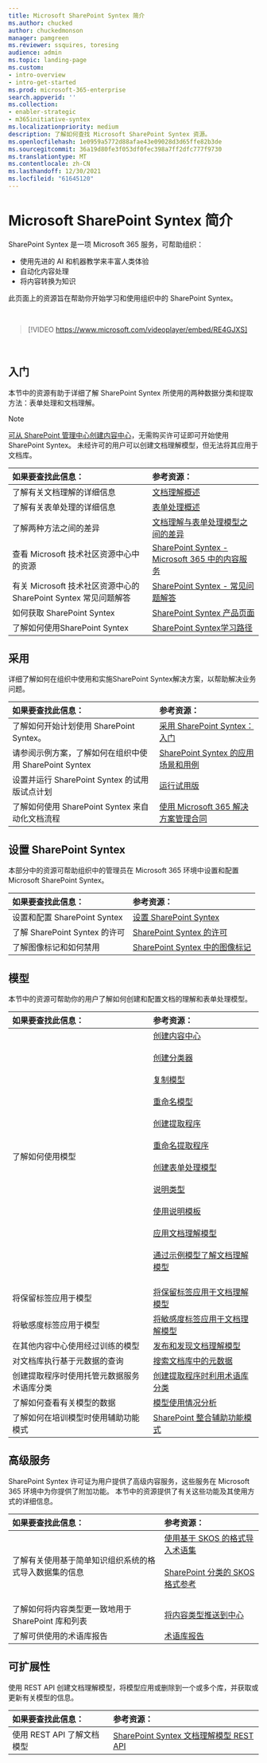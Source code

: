 ```yaml
---
title: Microsoft SharePoint Syntex 简介
ms.author: chucked
author: chuckedmonson
manager: pamgreen
ms.reviewer: ssquires, toresing
audience: admin
ms.topic: landing-page
ms.custom:
- intro-overview
- intro-get-started
ms.prod: microsoft-365-enterprise
search.appverid: ''
ms.collection:
- enabler-strategic
- m365initiative-syntex
ms.localizationpriority: medium
description: 了解如何查找 Microsoft SharePoint Syntex 资源。
ms.openlocfilehash: 1e0959a5772d88afae43e09028d3d65ffe82b3de
ms.sourcegitcommit: 36a19d80fe3f053df0fec398a7ff2dfc777f9730
ms.translationtype: MT
ms.contentlocale: zh-CN
ms.lasthandoff: 12/30/2021
ms.locfileid: "61645120"
---
```

# <a name="introduction-to-microsoft-sharepoint-syntex"></a>Microsoft SharePoint Syntex 简介

SharePoint Syntex 是一项 Microsoft 365 服务，可帮助组织：

- 使用先进的 AI 和机器教学来丰富人类体验
- 自动化内容处理
- 将内容转换为知识

此页面上的资源旨在帮助你开始学习和使用组织中的 SharePoint Syntex。

</br>

> [!VIDEO https://www.microsoft.com/videoplayer/embed/RE4GJXS] 

</br>

## <a name="get-started"></a>入门

本节中的资源有助于详细了解 SharePoint Syntex 所使用的两种数据分类和提取方法：表单处理和文档理解。

> [!NOTE]
> [可从 SharePoint 管理中心创建内容中心](create-a-content-center.md)，无需购买许可证即可开始使用 SharePoint Syntex。 未经许可的用户可以创建文档理解模型，但无法将其应用于文档库。

| 如果要查找此信息： | 参考资源： |
|:-----|:-----|
|了解有关文档理解的详细信息|[文档理解概述](./document-understanding-overview.md)|
|了解有关表单处理的详细信息|[表单处理概述](./form-processing-overview.md)|
|了解两种方法之间的差异|[文档理解与表单处理模型之间的差异](./difference-between-document-understanding-and-form-processing-model.md)|
|查看 Microsoft 技术社区资源中心中的资源|[ SharePoint Syntex - Microsoft 365 中的内容服务](https://techcommunity.microsoft.com/t5/sharepoint-syntex/bg-p/SharePointSyntex)|
|有关 Microsoft 技术社区资源中心的 SharePoint Syntex 常见问题解答 |[SharePoint Syntex - 常见问题解答](https://resources.techcommunity.microsoft.com/sharepoint-syntex/faq/)|
|如何获取 SharePoint Syntex |[SharePoint Syntex 产品页面](https://www.microsoft.com/microsoft-365/enterprise/sharepoint-syntex)|
|了解如何使用SharePoint Syntex |[SharePoint Syntex学习路径](/learn/paths/syntex-get-started)|

## <a name="adoption"></a>采用

详细了解如何在组织中使用和实施SharePoint Syntex解决方案，以帮助解决业务问题。

| 如果要查找此信息： | 参考资源： |
|:-----|:-----|
|了解如何开始计划使用 SharePoint Syntex。 |[采用 SharePoint Syntex：入门](./adoption-getstarted.md)| 
|请参阅示例方案，了解如何在组织中使用 SharePoint Syntex |[SharePoint Syntex 的应用场景和用例](./adoption-scenarios.md)| 
|设置并运行 SharePoint Syntex 的试用版试点计划 |[运行试用版](./trial-syntex.md)|
|了解如何使用 SharePoint Syntex 来自动化文档流程 |[使用 Microsoft 365 解决方案管理合同](./solution-manage-contracts-in-microsoft-365.md)| 

## <a name="set-up-sharepoint-syntex"></a>设置 SharePoint Syntex

本部分中的资源可帮助组织中的管理员在 Microsoft 365 环境中设置和配置Microsoft SharePoint Syntex。

| 如果要查找此信息： | 参考资源： |
|:-----|:-----|
|设置和配置 SharePoint Syntex|[设置 SharePoint Syntex](./set-up-content-understanding.md)|
|了解 SharePoint Syntex 的许可|[SharePoint Syntex 的许可](./syntex-licensing.md)|
|了解图像标记和如何禁用|[SharePoint Syntex 中的图像标记](./image-tagging.md)|

## <a name="models"></a>模型

本节中的资源可帮助你的用户了解如何创建和配置文档的理解和表单处理模型。

| 如果要查找此信息： | 参考资源： |
|:-----|:-----|
|了解如何使用模型|[创建内容中心](./create-a-content-center.md)<br><br>[创建分类器](./create-a-classifier.md)<br><br>[复制模型](./duplicate-a-model.md)<br><br>[重命名模型](./rename-a-model.md)<br><br>[创建提取程序](./create-an-extractor.md)<br><br>[重命名提取程序](./rename-an-extractor.md)<br><br>[创建表单处理模型](./create-a-form-processing-model.md)<br><br>[说明类型](./explanation-types-overview.md)<br><br>[使用说明模板](./explanation-templates.md)<br><br>[应用文档理解模型](./apply-a-model.md)<br><br>[通过示例模型了解文档理解模型](./learn-about-document-understanding-models-through-the-sample-model.md)<br><br>|
|将保留标签应用于模型|[将保留标签应用于文档理解模型](./apply-a-retention-label-to-a-model.md)|
|将敏感度标签应用于模型|[将敏感度标签应用于文档理解模型](./apply-a-sensitivity-label-to-a-model.md)|
|在其他内容中心使用经过训练的模型 |[发布和发现文档理解模型](./model-discovery.md)|
|对文档库执行基于元数据的查询|[搜索文档库中的元数据](./metadata-search.md)|
|创建提取程序时使用托管元数据服务术语库分类|[创建提取程序时利用术语库分类](./leverage-term-store-taxonomy.md)|
|了解如何查看有关模型的数据|[模型使用情况分析](./model-usage-analytics.md)|
|了解如何在培训模型时使用辅助功能模式|[SharePoint 整合辅助功能模式](./accessibility-mode.md)|

## <a name="premium-services"></a>高级服务

SharePoint Syntex 许可证为用户提供了高级内容服务，这些服务在 Microsoft 365 环境中为你提供了附加功能。 本节中的资源提供了有关这些功能及其使用方式的详细信息。

| 如果要查找此信息： | 参考资源： |
|:-----|:-----|
|了解有关使用基于简单知识组织系统的格式导入数据集的信息|[使用基于 SKOS 的格式导入术语集](./import-term-set-skos.md)<br><br>[SharePoint 分类的 SKOS 格式参考](./skos-format-reference.md)<br><br>|
|了解如何将内容类型更一致地用于 SharePoint 库和列表|[将内容类型推送到中心](./push-content-type-to-hub.md)|
|了解可供使用的术语库报告|[术语库报告](./term-store-analytics.md)|

## <a name="extensibility"></a>可扩展性

使用 REST API 创建文档理解模型，将模型应用或删除到一个或多个库，并获取或更新有关模型的信息。

| 如果要查找此信息： | 参考资源： |
|:-----|:-----|
|使用 REST API 了解文档模型|[SharePoint Syntex 文档理解模型 REST API](/sharepoint/dev/apis/syntex/syntex-model-rest-api)|
